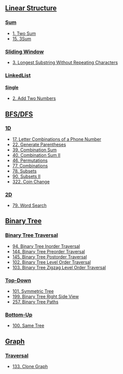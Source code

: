 ## [Linear Structure]()

### [Sum]()
* [1. Two Sum]()
* [15. 3Sum]()

### [Sliding Window]()

* [3. Longest Substring Without Repeating Characters]()


### [LinkedList]()

#### [Single]()

* [2. Add Two Numbers]()

## [BFS/DFS](https://github.com/whshty/Algorithms-Cpp/tree/master/Solution/BFS%20%26%20DFS)

### [1D](https://github.com/whshty/Algorithms-Cpp/tree/master/Solution/BFS%20%26%20DFS/1D) 

* [17. Letter Combinations of a Phone Number]()
* [22. Generate Parentheses](https://github.com/whshty/Algorithms-Cpp/tree/master/Solution/BFS%20%26%20DFS/1D/22.%20Generate%20Parentheses)
* [39. Combination Sum]()
* [40. Combination Sum II]()
* [46. Permutations]()
* [77. Combinations]()
* [78. Subsets]()
* [90. Subsets II]()
* [322. Coin Change]()

### [2D]() 

* [79. Word Search]()

## [Binary Tree](https://github.com/whshty/Algorithms-Cpp/tree/master/Solution/Binary%20Tree) 



### [Binary Tree Traversal](https://github.com/whshty/Algorithms-Cpp/tree/master/Solution/Binary%20Tree/Binary%20Tree%20Traversal)

* [94. Binary Tree Inorder Traversal](https://github.com/whshty/Algorithms-Cpp/tree/master/Solution/Binary%20Tree/Binary%20Tree%20Traversal/94.%20Binary%20Tree%20Inorder%20Traversal)
* [144. Binary Tree Preorder Traversal](https://github.com/whshty/Algorithms-Cpp/tree/master/Solution/Binary%20Tree/Binary%20Tree%20Traversal/145.%20Binary%20Tree%20Postorder%20Traversal)
* [145. Binary Tree Postorder Traversal](https://github.com/whshty/Algorithms-Cpp/tree/master/Solution/Binary%20Tree/Binary%20Tree%20Traversal/145.%20Binary%20Tree%20Postorder%20Traversal)
* [102. Binary Tree Level Order Traversal]()
* [103. Binary Tree Zigzag Level Order Traversal]()


### [Top-Down]()

* [101. Symmetric Tree]()
* [199. Binary Tree Right Side View]()
* [257. Binary Tree Paths]()


### [Bottom-Up]()

* [100. Same Tree]()

## [Graph]()

### [Traversal]()

* [133. Clone Graph]()
